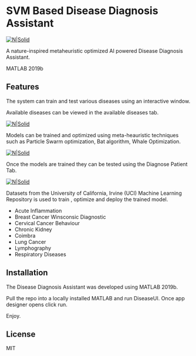 # SVM Based Disease Diagnosis Assistant

[![N|Solid](https://firebasestorage.googleapis.com/v0/b/github-resources.appspot.com/o/SVMDiseaseDiagnosisAssistant%2FTest.JPG?alt=media&token=bd37a960-31e4-4734-b1bf-08d30b9902b9)](https://nodesource.com/products/nsolid)

A nature-inspired metaheuristic optimized AI powered Disease Diagnosis Assistant.

MATLAB 2019b


## Features
The system can train and test various diseases using an interactive window.

Available diseases can be viewed in the available diseases tab.

[![N|Solid](https://firebasestorage.googleapis.com/v0/b/github-resources.appspot.com/o/SVMDiseaseDiagnosisAssistant%2FAvailableDiseases.JPG?alt=media&token=404e0358-b05f-46e4-bc96-d300bd9a4560)](https://nodesource.com/products/nsolid)

Models can be trained and optimized using meta-heauristic techniques such as Particle Swarm optimization, Bat algorithm, Whale Optimization.

[![N|Solid](https://firebasestorage.googleapis.com/v0/b/github-resources.appspot.com/o/SVMDiseaseDiagnosisAssistant%2FTrain.JPG?alt=media&token=970cfa00-251c-45f1-8d97-a377c2457141)](https://nodesource.com/products/nsolid)

Once the models are trained they can be tested using the Diagnose Patient Tab.

[![N|Solid](https://firebasestorage.googleapis.com/v0/b/github-resources.appspot.com/o/SVMDiseaseDiagnosisAssistant%2FTest.JPG?alt=media&token=bd37a960-31e4-4734-b1bf-08d30b9902b9)](https://nodesource.com/products/nsolid)


Datasets from the University of California, Irvine (UCI) Machine Learning Repository is used to train , optimize and deploy the trained model.
- Acute Inflammation
- Breast Cancer Winsconsic Diagnostic
- Cervical Cancer Behaviour
- Chronic Kidney
- Coimbra
- Lung Cancer
- Lymphography
- Respiratory Diseases



## Installation

The Disease Diagnosis Assistant was developed using MATLAB 2019b.

Pull the repo into a locally installed MATLAB and run DiseaseUI. Once app designer opens click run.

Enjoy.


## License

MIT
